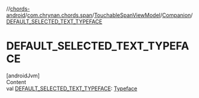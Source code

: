 //[chords-android](../../../../index.md)/[com.chrynan.chords.span](../../index.md)/[TouchableSpanViewModel](../index.md)/[Companion](index.md)/[DEFAULT_SELECTED_TEXT_TYPEFACE](-d-e-f-a-u-l-t_-s-e-l-e-c-t-e-d_-t-e-x-t_-t-y-p-e-f-a-c-e.md)



# DEFAULT_SELECTED_TEXT_TYPEFACE  
[androidJvm]  
Content  
val [DEFAULT_SELECTED_TEXT_TYPEFACE](-d-e-f-a-u-l-t_-s-e-l-e-c-t-e-d_-t-e-x-t_-t-y-p-e-f-a-c-e.md): [Typeface](https://developer.android.com/reference/kotlin/android/graphics/Typeface.html)  



